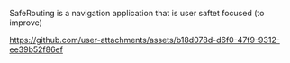 SafeRouting is a navigation application that is user saftet focused
(to improve)


https://github.com/user-attachments/assets/b18d078d-d6f0-47f9-9312-ee39b52f86ef

